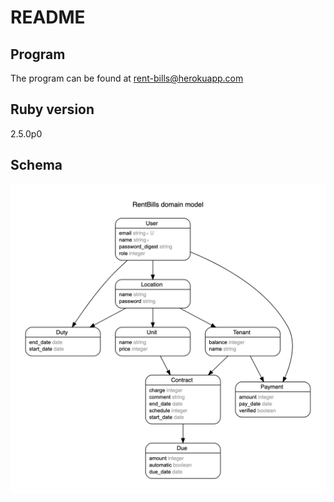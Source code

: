 # README

## Program

The program can be found at rent-bills@herokuapp.com

## Ruby version

2.5.0p0

## Schema

![ERD](erd.png)

